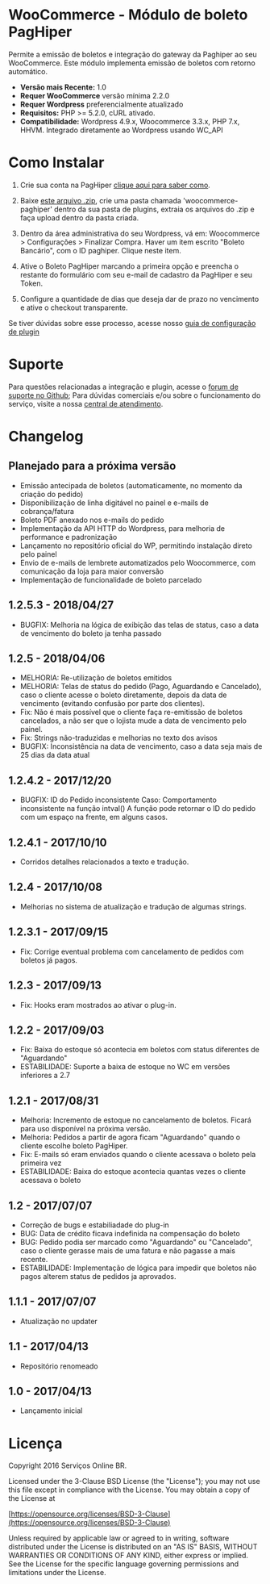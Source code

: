 # WooCommerce - Módulo de boleto PagHiper 

Permite a emissão de boletos e integração do gateway da Paghiper ao seu WooCommerce.
Este módulo implementa emissão de boletos com retorno automático.

* **Versão mais Recente:** 1.0
* **Requer WooCommerce** versão mínima 2.2.0
* **Requer Wordpress** preferencialmente atualizado
* **Requisitos:** PHP >= 5.2.0, cURL ativado.
* **Compatibilidade:** Wordpress 4.9.x, Woocommerce 3.3.x, PHP 7.x, HHVM. Integrado diretamente ao Wordpress usando WC_API


# Como Instalar

1. Crie sua conta na PagHiper [clique aqui para saber como](https://github.com/paghiper/whmcs/wiki/Como-criar-seu-cadastro-na-PagHiper).

2. Baixe [este arquivo .zip](https://github.com/paghiper/woocommerce-paghiper/archive/master.zip), crie uma pasta chamada 'woocommerce-paghiper' dentro da sua pasta de plugins, extraia os arquivos do .zip e faça upload dentro da pasta criada.

3. Dentro da área administrativa do seu Wordpress, vá em: Woocommerce > Configurações > Finalizar Compra. Haver um item escrito "Boleto Bancário", com o ID paghiper. Clique neste item.

4. Ative o Boleto PagHiper marcando a primeira opção e preencha o restante do formulário com seu e-mail de cadastro da PagHiper e seu Token.

5. Configure a quantidade de dias que deseja dar de prazo no vencimento e ative o checkout transparente.

Se tiver dúvidas sobre esse processo, acesse nosso [guia de configuração de plugin](https://github.com/paghiper/woocommerce-paghiper/wiki/Configurando-o-plugin-no-seu-WHMCS)


# Suporte

Para questões relacionadas a integração e plugin, acesse o [forum de suporte no Github](https://github.com/paghiper/woocommerce-paghiper/issues);
Para dúvidas comerciais e/ou sobre o funcionamento do serviço, visite a nossa [central de atendimento](https://www.paghiper.com/atendimento/).

# Changelog

## Planejado para a próxima versão

* Emissão antecipada de boletos (automaticamente, no momento da criação do pedido)
* Disponibilização de linha digitável no painel e e-mails de cobrança/fatura
* Boleto PDF anexado nos e-mails do pedido
* Implementação da API HTTP do Wordpress, para melhoria de performance e padronização
* Lançamento no repositório oficial do WP, permitindo instalação direto pelo painel
* Envio de e-mails de lembrete automatizados pelo Woocommerce, com comunicação da loja para maior conversão
* Implementação de funcionalidade de boleto parcelado

## 1.2.5.3 - 2018/04/27

* BUGFIX: Melhoria na lógica de exibição das telas de status, caso a data de vencimento do boleto ja tenha passado

## 1.2.5 - 2018/04/06

* MELHORIA: Re-utilização de boletos emitidos
* MELHORIA: Telas de status do pedido (Pago, Aguardando e Cancelado), caso o cliente acesse o boleto diretamente, depois da data de vencimento (evitando confusão por parte dos clientes).
* Fix: Não é mais possível que o cliente faça re-emitissão de boletos cancelados, a não ser que o lojista mude a data de vencimento pelo painel.
* Fix: Strings não-traduzidas e melhorias no texto dos avisos
* BUGFIX: Inconsistência na data de vencimento, caso a data seja mais de 25 dias da data atual

## 1.2.4.2 - 2017/12/20

* BUGFIX: ID do Pedido inconsistente
Caso: Comportamento inconsistente na função intval()
A função pode retornar o ID do pedido com um espaço na frente, em alguns casos.

## 1.2.4.1 - 2017/10/10

* Corridos detalhes relacionados a texto e tradução.

## 1.2.4 - 2017/10/08

* Melhorias no sistema de atualização e tradução de algumas strings.

## 1.2.3.1 - 2017/09/15

* Fix: Corrige eventual problema com cancelamento de pedidos com boletos já pagos.

## 1.2.3 - 2017/09/13

* Fix: Hooks eram mostrados ao ativar o plug-in.

## 1.2.2 - 2017/09/03

* Fix: Baixa do estoque só acontecia em boletos com status diferentes de "Aguardando"
* ESTABILIDADE: Suporte a baixa de estoque no WC em versões inferiores a 2.7

## 1.2.1 - 2017/08/31

* Melhoria: Incremento de estoque no cancelamento de boletos. Ficará para uso disponível na próxima versão.
* Melhoria: Pedidos a partir de agora ficam "Aguardando" quando o cliente escolhe boleto PagHiper.
* Fix: E-mails só eram enviados quando o cliente acessava o boleto pela primeira vez
* ESTABILIDADE: Baixa do estoque acontecia quantas vezes o cliente acessava o boleto

## 1.2 - 2017/07/07

* Correção de bugs e estabiliadade do plug-in
* BUG: Data de crédito ficava indefinida na compensação do boleto
* BUG: Pedido podia ser marcado como "Aguardando" ou "Cancelado", caso o cliente gerasse mais de uma fatura e não pagasse a mais recente.
* ESTABILIDADE: Implementação de lógica para impedir que boletos não pagos alterem status de pedidos ja aprovados.

## 1.1.1 - 2017/07/07

* Atualização no updater

## 1.1 - 2017/04/13

* Repositório renomeado

## 1.0 - 2017/04/13

* Lançamento inicial

# Licença

Copyright 2016 Serviços Online BR.

Licensed under the 3-Clause BSD License (the "License"); you may not use this file except in compliance with the License. You may obtain a copy of the License at

[https://opensource.org/licenses/BSD-3-Clause](https://opensource.org/licenses/BSD-3-Clause)

Unless required by applicable law or agreed to in writing, software distributed under the License is distributed on an "AS IS" BASIS, WITHOUT WARRANTIES OR CONDITIONS OF ANY KIND, either express or implied. See the License for the specific language governing permissions and limitations under the License.
